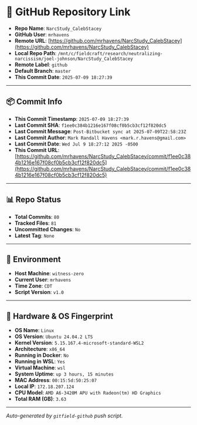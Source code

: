 # 🔗 GitHub Repository Link

- **Repo Name**: `NarcStudy_CalebStacey`
- **GitHub User**: `mrhavens`
- **Remote URL**: [https://github.com/mrhavens/NarcStudy_CalebStacey](https://github.com/mrhavens/NarcStudy_CalebStacey)
- **Local Repo Path**: `/mnt/c/fieldcraft/research/neutralizing-narcissism/joel-johnson/NarcStudy_CalebStacey`
- **Remote Label**: `github`
- **Default Branch**: `master`
- **This Commit Date**: `2025-07-09 18:27:39`

---

## 📦 Commit Info

- **This Commit Timestamp**: `2025-07-09 18:27:39`
- **Last Commit SHA**: `f1ee0c384b1216e167f08cf0b5cb3cf12f820dc5`
- **Last Commit Message**: `Post-Bitbucket sync at 2025-07-09T22:58:23Z`
- **Last Commit Author**: `Mark Randall Havens <mark.r.havens@gmail.com>`
- **Last Commit Date**: `Wed Jul 9 18:27:12 2025 -0500`
- **This Commit URL**: [https://github.com/mrhavens/NarcStudy_CalebStacey/commit/f1ee0c384b1216e167f08cf0b5cb3cf12f820dc5](https://github.com/mrhavens/NarcStudy_CalebStacey/commit/f1ee0c384b1216e167f08cf0b5cb3cf12f820dc5)

---

## 📊 Repo Status

- **Total Commits**: `80`
- **Tracked Files**: `81`
- **Uncommitted Changes**: `No`
- **Latest Tag**: `None`

---

## 🧭 Environment

- **Host Machine**: `witness-zero`
- **Current User**: `mrhavens`
- **Time Zone**: `CDT`
- **Script Version**: `v1.0`

---

## 🧬 Hardware & OS Fingerprint

- **OS Name**: `Linux`
- **OS Version**: `Ubuntu 24.04.2 LTS`
- **Kernel Version**: `5.15.167.4-microsoft-standard-WSL2`
- **Architecture**: `x86_64`
- **Running in Docker**: `No`
- **Running in WSL**: `Yes`
- **Virtual Machine**: `wsl`
- **System Uptime**: `up 3 hours, 15 minutes`
- **MAC Address**: `00:15:5d:50:25:07`
- **Local IP**: `172.18.207.124`
- **CPU Model**: `AMD A6-3420M APU with Radeon(tm) HD Graphics`
- **Total RAM (GB)**: `3.63`

---

_Auto-generated by `gitfield-github` push script._

